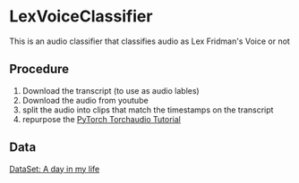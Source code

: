 # LexVoiceClassifier
 This is an audio classifier that classifies audio as Lex Fridman's Voice or not

## Procedure
1. Download the transcript (to use as audio lables)
2. Download the audio from youtube
3. split the audio into clips that match the timestamps on the transcript
4. repurpose the [PyTorch Torchaudio Tutorial](./speech_command_classification_with_torchaudio_tutorial.ipynb)

## Data
[DataSet: A day in my life](https://www.youtube.com/watch?v=0m3hGZvD-0s)
